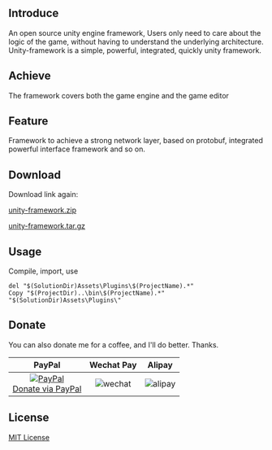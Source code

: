 ## Introduce

An open source unity engine framework, Users only need to care about the logic of the game,
 without having to understand the underlying architecture. Unity-framework is a simple, 
 powerful, integrated, quickly unity framework.

## Achieve

The framework covers both the game engine and the game editor

## Feature

Framework to achieve a strong network layer, based on protobuf, integrated powerful interface framework and so on.

## Download

Download link again:

[unity-framework.zip](https://codeload.github.com/hellowod/unity-framework/zip/master)

[unity-framework.tar.gz](https://github.com/hellowod/unity-framework/tarball/master)

## Usage

Compile, import, use

```
del "$(SolutionDir)Assets\Plugins\$(ProjectName).*"
Copy "$(ProjectDir)..\bin\$(ProjectName).*" "$(SolutionDir)Assets\Plugins\"
```

## Donate

You can also donate me for a coffee, and I'll do better. Thanks.

|                                   PayPal                                    |                                 Wechat Pay                                  |                                   Alipay                                    |
|:---------------------------------------------------------------------------:|:---------------------------------------------------------------------------:|:---------------------------------------------------------------------------:|
| [![PayPal](https://www.paypalobjects.com/webstatic/paypalme/images/pp_logo_small.png)<br>Donate via PayPal ](https://www.paypal.me/abaojin) | ![wechat](/unity-framework/media/weixin.png) | ![alipay](/unity-framework/media/zhifubao.png) |

## License
[MIT License](https://hellowod.github.io/unity-framework/LICENSE.md)

